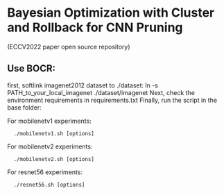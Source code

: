 # Bayesian Optimization with Cluster and Rollback for CNN Pruning
(ECCV2022 paper open source repository)

## Use BOCR:
  first, softlink imagenet2012 dataset to ./dataset: ln -s PATH_to_your_local_imagenet ./dataset/imagenet
  Next, check the environment requirements in requirements.txt
  Finally, run the script in the base folder:
  
  For mobilenetv1 experiments:
  
      ./mobilenetv1.sh [options]
      
  For mobilenetv2 experiments:
  
      ./mobilenetv2.sh [options]
      
  For resnet56 experiments:
  
      ./resnet56.sh [options]
      
